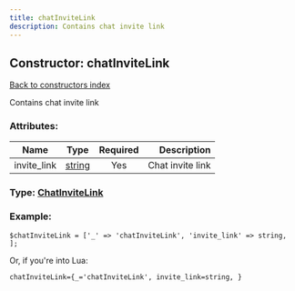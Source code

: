 ```yaml
---
title: chatInviteLink
description: Contains chat invite link
---
```

## Constructor: chatInviteLink  
[Back to constructors index](index.md)



Contains chat invite link

### Attributes:

| Name     |    Type       | Required | Description |
|----------|:-------------:|:--------:|------------:|
|invite\_link|[string](../types/string.md) | Yes|Chat invite link|



### Type: [ChatInviteLink](../types/ChatInviteLink.md)


### Example:

```
$chatInviteLink = ['_' => 'chatInviteLink', 'invite_link' => string, ];
```  

Or, if you're into Lua:  


```
chatInviteLink={_='chatInviteLink', invite_link=string, }

```


